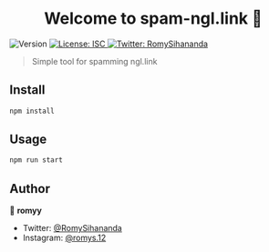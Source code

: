<h1 align="center">Welcome to spam-ngl.link 👋</h1>
<p>
  <img alt="Version" src="https://img.shields.io/badge/version-1.0.0-blue.svg?cacheSeconds=2592000" />
  <a href="#" target="_blank">
    <img alt="License: ISC" src="https://img.shields.io/badge/License-ISC-yellow.svg" />
  </a>
  <a href="https://twitter.com/RomySihananda" target="_blank">
    <img alt="Twitter: RomySihananda" src="https://img.shields.io/twitter/follow/RomySihananda.svg?style=social" />
  </a>
</p>

> Simple tool for spamming ngl.link

## Install

```sh
npm install
```

## Usage

```sh
npm run start
```

## Author

👤 **romyy**

- Twitter: [@RomySihananda](https://twitter.com/RomySihananda)
- Instagram: [@romys.12](https://instagram.com/romys.12)
